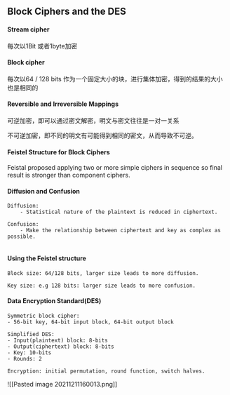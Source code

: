 ## Block Ciphers and the DES
#### Stream cipher
每次以1Bit 或者1byte加密

#### Block cipher
每次以64 / 128 bits 作为一个固定大小的块，进行集体加密，得到的结果的大小也是相同的

#### Reversible and Irreversible Mappings
可逆加密，即可以通过密文解密，明文与密文往往是一对一关系

不可逆加密，即不同的明文有可能得到相同的密文，从而导致不可逆。 


#### Feistel Structure for Block Ciphers
Feistal proposed applying two or more simple ciphers in sequence so final result is stronger than component ciphers.

#### Diffusion and Confusion
```text
Diffusion:
	- Statistical nature of the plaintext is reduced in ciphertext.
	
Confusion:
	- Make the relationship between ciphertext and key as complex as possible.
	
```

#### Using the Feistel structure
```text
Block size: 64/128 bits, larger size leads to more diffusion.

Key size: e.g 128 bits: larger size leads to more confusion.
```

#### Data Encryption Standard(DES)
```text
Symmetric block cipher:
- 56-bit key, 64-bit input block, 64-bit output block

Simplified DES:
- Input(plaintext) block: 8-bits
- Output(ciphertext) block: 8-bits
- Key: 10-bits
- Rounds: 2

Encryption: initial permutation, round function, switch halves.

```
![[Pasted image 20211211160013.png]]

